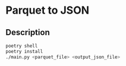 # Parquet to JSON

## Description

```sh
poetry shell
poetry install
./main.py <parquet_file> <output_json_file>
```
